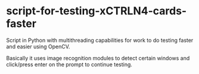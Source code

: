 # script-for-testing-xCTRLN4-cards-faster
Script in Python with multithreading capabilities for work to do testing faster and easier using OpenCV.

Basically it uses image recognition modules to detect certain windows and click/press enter on the prompt to continue testing.
